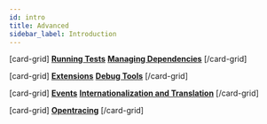 ```yaml
---
id: intro
title: Advanced
sidebar_label: Introduction
---
```


[card-grid]
[**Running Tests**](advanced/running-tests.md)
[**Managing Dependencies**](advanced/managing-dependencies.md)
[/card-grid]

[card-grid]
[**Extensions**](advanced/extensions.md)
[**Debug Tools**](advanced/debug-tools.md)
[/card-grid]

[card-grid]
[**Events**](advanced/events.md)
[**Internationalization and Translation**](advanced/internationalization.md)
[/card-grid]

[card-grid]
[**Opentracing**](advanced/opentracing.md)
[/card-grid]
